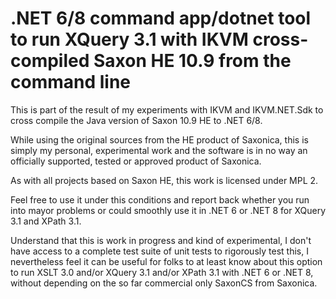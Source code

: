 ﻿# .NET 6/8 command app/dotnet tool to run XQuery 3.1 with IKVM cross-compiled Saxon HE 10.9 from the command line

This is part of the result of my experiments with IKVM and IKVM.NET.Sdk to cross compile the Java version of Saxon 10.9 HE to .NET 6/8.

While using the original sources from the HE product of Saxonica, this is simply my personal, experimental work and the software is in
no way an officially supported, tested or approved product of Saxonica.

As with all projects based on Saxon HE, this work is licensed under MPL 2.

Feel free to use it under this conditions and report back whether you run into mayor problems or could smoothly use it in .NET 6 or .NET 8 for XQuery 3.1 and XPath 3.1.

Understand that this is work in progress and kind of experimental, I don't have access to a complete test suite of unit tests to rigorously test this, 
I nevertheless feel it can be useful for folks to at least know about this option to run XSLT 3.0 and/or XQuery 3.1 and/or XPath 3.1 with .NET 6 or .NET 8,
without depending on the so far commercial only SaxonCS from Saxonica. 